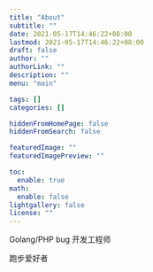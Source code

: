 ```yaml
---
title: "About"
subtitle: ""
date: 2021-05-17T14:46:22+08:00
lastmod: 2021-05-17T14:46:22+08:00
draft: false
author: ""
authorLink: ""
description: ""
menu: "main"

tags: []
categories: []

hiddenFromHomePage: false
hiddenFromSearch: false

featuredImage: ""
featuredImagePreview: ""

toc:
  enable: true
math:
  enable: false
lightgallery: false
license: ""
---
```


<!--more-->

Golang/PHP bug 开发工程师

跑步爱好者

